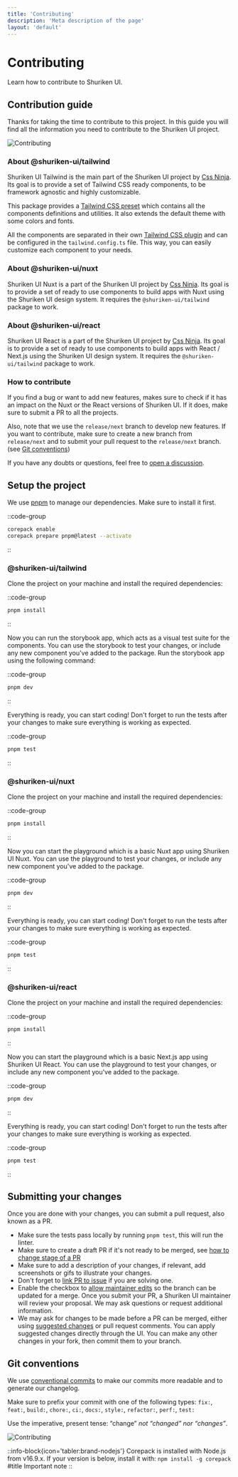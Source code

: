 ```yaml
---
title: 'Contributing'
description: 'Meta description of the page'
layout: 'default'
---
```


# Contributing

Learn how to contribute to Shuriken UI.

## Contribution guide

Thanks for taking the time to contribute to this project. In this guide you will find all the information you need to contribute to the Shuriken UI project.

![Contributing](/img/content/guide/contributing-tailwind.png)

### About @shuriken-ui/tailwind

Shuriken UI Tailwind is the main part of the Shuriken UI project by [Css Ninja](https://github.com/cssninjaStudio). Its goal is to provide a set of Tailwind CSS ready components, to be framework agnostic and highly customizable.

This package provides a [Tailwind CSS preset](https://tailwindcss.com/docs/presets) which contains all the components definitions and utilities. It also extends the default theme with some colors and fonts.

All the components are separated in their own [Tailwind CSS plugin](https://tailwindcss.com/docs/plugins) and can be configured in the `tailwind.config.ts` file. This way, you can easily customize each component to your needs.

### About @shuriken-ui/nuxt

Shuriken UI Nuxt is a part of the Shuriken UI project by [Css Ninja](https://github.com/cssninjaStudio). Its goal is to provide a set of ready to use components to build apps with Nuxt using the Shuriken UI design system. It requires the `@shuriken-ui/tailwind` package to work.

### About @shuriken-ui/react

Shuriken UI React is a part of the Shuriken UI project by [Css Ninja](https://github.com/cssninjaStudio). Its goal is to provide a set of ready to use components to build apps with React / Next.js using the Shuriken UI design system. It requires the `@shuriken-ui/tailwind` package to work.

### How to contribute

If you find a bug or want to add new features, makes sure to check if it has an impact on the Nuxt or the React versions of Shuriken UI. If it does, make sure to submit a PR to all the projects.

Also, note that we use the `release/next` branch to develop new features. If you want to contribute, make sure to create a new branch from `release/next` and to submit your pull request to the `release/next` branch. (see [Git conventions](#git-conventions))

If you have any doubts or questions, feel free to [open a discussion](https://github.com/shuriken-ui/tailwind/discussions).


## Setup the project

We use [pnpm](https://pnpm.io/) to manage our dependencies. Make sure to install it first.

::code-group

```bash [Terminal]
corepack enable
corepack prepare pnpm@latest --activate
```

::

### @shuriken-ui/tailwind

Clone the project on your machine and install the required dependencies:

::code-group

```bash [Terminal]
pnpm install
```

::

Now you can run the storybook app, which acts as a visual test suite for the components. You can use the storybook to test your changes, or include any new component you've added to the package. Run the storybook app using the following command:


::code-group

```bash [Terminal]
pnpm dev
```

::

Everything is ready, you can start coding! Don't forget to run the tests after your changes to make sure everything is working as expected.

::code-group

```bash [Terminal]
pnpm test
```

::

### @shuriken-ui/nuxt

Clone the project on your machine and install the required dependencies:

::code-group

```bash [Terminal]
pnpm install
```

::

Now you can start the playground which is a basic Nuxt app using Shuriken UI Nuxt. You can use the playground to test your changes, or include any new component you've added to the package.


::code-group

```bash [Terminal]
pnpm dev
```

::


Everything is ready, you can start coding! Don't forget to run the tests after your changes to make sure everything is working as expected.

::code-group

```bash [Terminal]
pnpm test
```

::

### @shuriken-ui/react

Clone the project on your machine and install the required dependencies:

::code-group

```bash [Terminal]
pnpm install
```

::

Now you can start the playground which is a basic Next.js app using Shuriken UI React. You can use the playground to test your changes, or include any new component you've added to the package.


::code-group

```bash [Terminal]
pnpm dev
```

::


Everything is ready, you can start coding! Don't forget to run the tests after your changes to make sure everything is working as expected.

::code-group

```bash [Terminal]
pnpm test
```

::

## Submitting your changes

Once you are done with your changes, you can submit a pull request, also known as a PR.

- Make sure the tests pass locally by running `pnpm test`, this will run the linter.
- Make sure to create a draft PR if it's not ready to be merged, see [how to change stage of a PR](https://docs.github.com/en/pull-requests/collaborating-with-pull-requests/proposing-changes-to-your-work-with-pull-requests/changing-the-stage-of-a-pull-request)
- Make sure to add a description of your changes, if relevant, add screenshots or gifs to illustrate your changes.
- Don't forget to [link PR to issue](https://docs.github.com/en/issues/tracking-your-work-with-issues/linking-a-pull-request-to-an-issue) if you are solving one.
- Enable the checkbox to [allow maintainer edits](https://docs.github.com/en/github/collaborating-with-issues-and-pull-requests/allowing-changes-to-a-pull-request-branch-created-from-a-fork) so the branch can be updated for a merge. Once you submit your PR, a Shuriken UI maintainer will review your proposal. We may ask questions or request additional information.
- We may ask for changes to be made before a PR can be merged, either using [suggested changes](https://docs.github.com/en/pull-requests/collaborating-with-pull-requests/reviewing-changes-in-pull-requests/incorporating-feedback-in-your-pull-request) or pull request comments. You can apply suggested changes directly through the UI. You can make any other changes in your fork, then commit them to your branch.

## Git conventions

We use [conventional commits](https://www.conventionalcommits.org/en/v1.0.0/) to make our commits more readable and to generate our changelog.

Make sure to prefix your commit with one of the following types:
`fix:`, `feat:`, `build:`, `chore:`, `ci:`, `docs:`, `style:`, `refactor:`, `perf:`, `test:`

Use the imperative, present tense: “change” _not “changed” nor “changes”_.

![Contributing](/img/content/guide/contributing-git.png)

::info-block{icon='tabler:brand-nodejs'}
  Corepack is installed with Node.js from v16.9.x. If your version is below, install it with: `npm install -g corepack`
  #title
  Important note
::